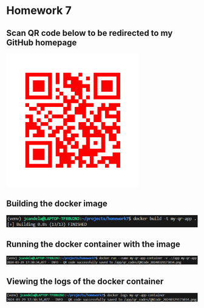 # Homework 7

## Scan QR code below to be redirected to my GitHub homepage
![QR code to my GitHub homepage](QRCode_20240329173034.png)

## Building the docker image
![Building the docker image](docker_build_my-qr-app.png)

## Running the docker container with the image
![Running the docker container with the image](docker_run_my-qr-app-container_my-qr-app.png)

## Viewing the logs of the docker container
![Viewing the logs of the docker container](docker_logs_my-qr-app-container.png)
